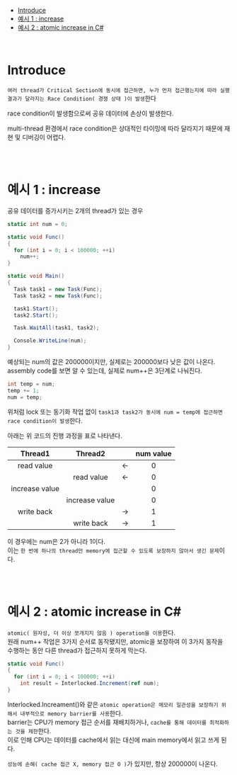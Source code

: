 - [Introduce](#introduce)
- [예시 1 : increase](#예시-1--increase)
- [예시 2 : atomic increase in C#](#예시-2--atomic-increase-in-c)

<br>

# Introduce
`여러 thread가 Critical Section에 동시에 접근하면, 누가 먼저 접근했는지에 따라 실행 결과가 달라지는 Race Condition( 경쟁 상태 )이 발생`한다<br>

race condition이 발생함으로써 공유 데이터에 손상이 발생한다.<br>

multi-thread 환경에서 race condition은 상대적인 타이밍에 따라 달라지기 때문에 재현 및 디버깅이 어렵다.<br>

<br>
<br>

# 예시 1 : increase
공유 데이터를 증가시키는 2개의 thread가 있는 경우<br>
```c#
static int num = 0;

static void Func()
{
  for (int i = 0; i < 100000; ++i)
    num++;
}

static void Main()
{
  Task task1 = new Task(Func);
  Task task2 = new Task(Func);

  task1.Start();
  task2.Start();

  Task.WaitAll(task1, task2);

  Console.WriteLine(num);
}
```
예상되는 num의 값은 200000이지만, 실제로는 200000보다 낮은 값이 나온다.<br>
assembly code를 보면 알 수 있는데, 실제로 num++은 3단계로 나눠진다.<br>
```c#
int temp = num;
temp += 1;
num = temp;
```
위처럼 lock 또는 동기화 작업 없이 `task1과 task2가 동시에 num = temp에 접근하면 race condition이 발생`한다.<br>

아래는 위 코드의 진행 과정을 표로 나타낸다.<br>

|Thread1|Thread2||num value|
|:---:|:---:|:---:|:---:|
|read value| | &larr; |0|
||read value| &larr; |0|
|increase value|| |0|
||increase value| |0|
|write back| | &rarr; |1|
||write back| &rarr; |1|

이 경우에는 num은 2가 아니라 1이다.<br>
이는 `한 번에 하나의 thread만 memory에 접근할 수 있도록 보장하지 않아서 생긴 문제`이다.<br>

<br>
<br>

# 예시 2 : atomic increase in C#
`atomic( 원자성, 더 이상 쪼개지지 않음 ) operation을 이용`한다.<br>
원래 num++ 작업은 3가지 순서로 동작됐지만, atomic을 보장하여 이 3가지 동작을 수행하는 동안 다른 thread가 접근하지 못하게 막는다.<br>
```c#
static void Func()
{
  for (int i = 0; i < 100000; ++i)
    int result = Interlocked.Increment(ref num);
}
```
Interlocked.Increament()와 같은 `atomic operation은 메모리 일관성을 보장하기 위해서 내부적으로 memory barrier를 사용`한다.<br>
barrier는 CPU가 memory 접근 순서를 재배치하거나, `cache를 통해 데이터를 최적화하는 것을 제한`한다.<br>
이로 인해 CPU는 데이터를 cache에서 읽는 대신에 main memory에서 읽고 쓰게 된다.<br>

`성능에 손해( cache 접근 X, memory 접근 O )`가 있지만, 항상 200000이 나온다.<br>


